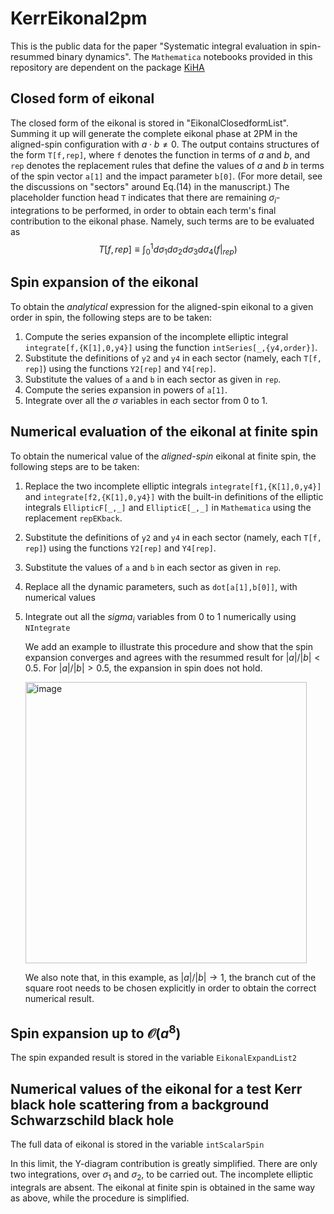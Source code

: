 # KerrEikonal2pm
This is the public data for the paper "Systematic integral evaluation in spin-resummed binary dynamics". The `Mathematica` notebooks provided in this repository are dependent on the package [KiHA](https://github.com/AmplitudeGravity/kinematicHopfAlgebra) 

## Closed form of eikonal
The closed form of the eikonal is stored in "EikonalClosedformList". Summing it up will generate the complete eikonal phase at 2PM in the aligned-spin configuration with $a\cdot b\neq 0$. The output contains structures of the form `T[f,rep]`, where `f` denotes the function in terms of $a$ and $b$, and `rep` denotes the replacement rules that define the values of $a$ and $b$ in terms of the spin vector `a[1]` and the impact parameter `b[0]`. (For more detail, see the discussions on "sectors" around Eq.(14) in the manuscript.) The placeholder function head `T` indicates that there are remaining $\sigma_i$-integrations to be performed, in order to obtain each term's final contribution to the eikonal phase. Namely, such terms are to be evaluated as $$T[f,rep]\equiv\int_0^1 d\sigma_1d\sigma_2d\sigma_3d\sigma_4 (f|_{rep}) $$ 

## Spin expansion of the eikonal
To obtain the *analytical* expression for the aligned-spin eikonal to a given order in spin, the following steps are to be taken:
1. Compute the series expansion of the incomplete elliptic integral `integrate[f,{K[1],0,y4}]` using the function `intSeries[_,{y4,order}]`.
2. Substitute the definitions of `y2` and `y4` in each sector (namely, each `T[f, rep]`) using the functions `Y2[rep]` and `Y4[rep]`.
3. Substitute the values of `a` and `b` in each sector as given in `rep`.
4. Compute the series expansion in powers of `a[1]`.
5. Integrate over all the $\sigma$ variables in each sector from 0 to 1. 



## Numerical evaluation of the eikonal at finite spin
To obtain the numerical value of the *aligned-spin* eikonal at finite spin, the following steps are to be taken:
1. Replace the two incomplete elliptic integrals `integrate[f1,{K[1],0,y4}]` and `integrate[f2,{K[1],0,y4}]` with the built-in definitions of the elliptic integrals `EllipticF[_,_]` and `EllipticE[_,_]` in `Mathematica` using the replacement `repEKback`.
2. Substitute the definitions of `y2` and `y4` in each sector (namely, each `T[f, rep]`) using the functions `Y2[rep]` and `Y4[rep]`.
3. Substitute the values of `a` and `b` in each sector as given in `rep`.
4. Replace all the dynamic parameters, such as `dot[a[1],b[0]]`, with numerical values
5. Integrate out all the $sigma_i$ variables from 0 to 1 numerically using `NIntegrate`

   We add an example to illustrate this procedure and show that the spin expansion converges and agrees with the resummed result for $|a|/|b|<0.5$. For $|a|/|b|>0.5$, the expansion in spin does not hold.
    
   <img width="450" alt="image" src="https://github.com/AmplitudeGravity/KerrEikonal2pm/assets/48633803/b6ac8d6b-86d1-4581-a81e-2bb2651a9d98">
   
   We also note that, in this example, as $|a|/|b|\rightarrow 1$, the branch cut of the square root needs to be chosen explicitly in order to obtain the correct numerical result.  

   
## Spin expansion up to $\mathcal{O} (a^8)$

The spin expanded result is stored in the variable `EikonalExpandList2`

## Numerical values of the eikonal for a test Kerr black hole scattering from a background Schwarzschild black hole
The full data of eikonal is stored in the variable `intScalarSpin`

In this limit, the Y-diagram contribution is greatly simplified. There are only two integrations, over $\sigma_1$ and  $\sigma_2$, to be carried out. The incomplete elliptic integrals are absent. The eikonal at finite spin is obtained in the same way as above, while the procedure is simplified.

